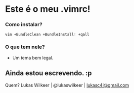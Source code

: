 Este é o meu .vimrc!
======
 
### Como instalar?
`vim +BundleClean +BundleInstall! +qall`

### O que tem nele?
* Um tema bem legal.

Ainda estou escrevendo. :p
-------------------
Quem? Lukas Wilkeer | @lukaswilkeer | lukasc4l@gmail.com

